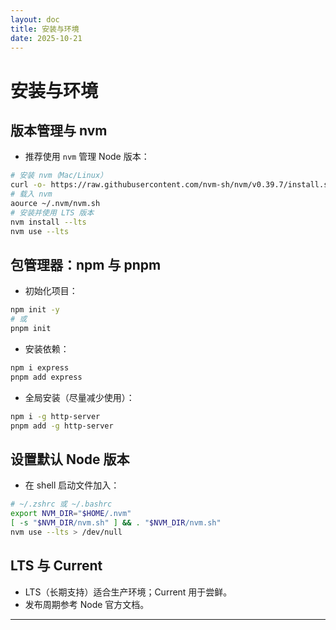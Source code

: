 ```yaml
---
layout: doc
title: 安装与环境
date: 2025-10-21
---
```


# 安装与环境

## 版本管理与 nvm
- 推荐使用 `nvm` 管理 Node 版本：
```bash
# 安装 nvm（Mac/Linux）
curl -o- https://raw.githubusercontent.com/nvm-sh/nvm/v0.39.7/install.sh | bash
# 载入 nvm
aource ~/.nvm/nvm.sh
# 安装并使用 LTS 版本
nvm install --lts
nvm use --lts
```

## 包管理器：npm 与 pnpm
- 初始化项目：
```bash
npm init -y
# 或
pnpm init
```
- 安装依赖：
```bash
npm i express
pnpm add express
```
- 全局安装（尽量减少使用）：
```bash
npm i -g http-server
pnpm add -g http-server
```

## 设置默认 Node 版本
- 在 shell 启动文件加入：
```bash
# ~/.zshrc 或 ~/.bashrc
export NVM_DIR="$HOME/.nvm"
[ -s "$NVM_DIR/nvm.sh" ] && . "$NVM_DIR/nvm.sh"
nvm use --lts > /dev/null
```

## LTS 与 Current
- LTS（长期支持）适合生产环境；Current 用于尝鲜。
- 发布周期参考 Node 官方文档。

---
